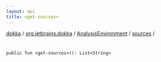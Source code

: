 ```yaml
---
layout: api
title: <get-sources>
---
```

[dokka](../../../index.html) / [org.jetbrains.dokka](../../index.html) / [AnalysisEnvironment](../index.html) / [sources](index.html) / [<get-sources>](_get-sources_.html)


# <get-sources>


```
public fun <get-sources>(): List<String>
```
